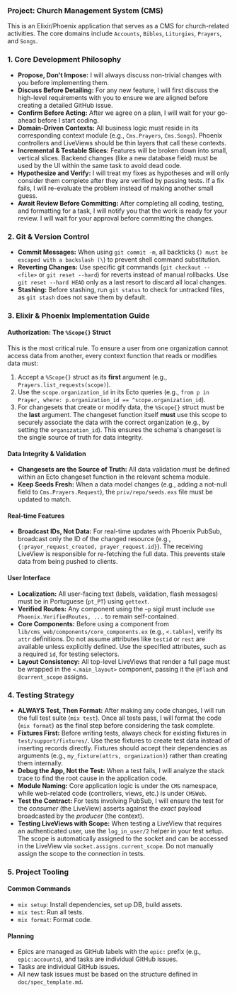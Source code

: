 ### Project: Church Management System (CMS)

This is an Elixir/Phoenix application that serves as a CMS for church-related activities. The core domains include `Accounts`, `Bibles`, `Liturgies`, `Prayers`, and `Songs`.

### 1. Core Development Philosophy

- **Propose, Don't Impose:** I will always discuss non-trivial changes with you before implementing them.
- **Discuss Before Detailing:** For any new feature, I will first discuss the high-level requirements with you to ensure we are aligned before creating a detailed GitHub issue.
- **Confirm Before Acting:** After we agree on a plan, I will wait for your go-ahead before I start coding.
- **Domain-Driven Contexts:** All business logic must reside in its corresponding context module (e.g., `Cms.Prayers`, `Cms.Songs`). Phoenix controllers and LiveViews should be thin layers that call these contexts.
- **Incremental & Testable Slices:** Features will be broken down into small, vertical slices. Backend changes (like a new database field) must be used by the UI within the same task to avoid dead code.
- **Hypothesize and Verify:** I will treat my fixes as hypotheses and will only consider them complete after they are verified by passing tests. If a fix fails, I will re-evaluate the problem instead of making another small guess.
- **Await Review Before Committing:** After completing all coding, testing, and formatting for a task, I will notify you that the work is ready for your review. I will wait for your approval before committing the changes.

### 2. Git & Version Control

- **Commit Messages:** When using `git commit -m`, all backticks (`) must be escaped with a backslash (\`) to prevent shell command substitution.
- **Reverting Changes:** Use specific git commands (`git checkout -- <file>` or `git reset --hard`) for reverts instead of manual rollbacks. Use `git reset --hard HEAD` only as a last resort to discard all local changes.
- **Stashing:** Before stashing, run `git status` to check for untracked files, as `git stash` does not save them by default.

### 3. Elixir & Phoenix Implementation Guide

#### **Authorization: The `%Scope{}` Struct**

This is the most critical rule. To ensure a user from one organization cannot access data from another, every context function that reads or modifies data must:

1. Accept a `%Scope{}` struct as its **first** argument (e.g., `Prayers.list_requests(scope)`).
2. Use the `scope.organization_id` in its Ecto queries (e.g., `from p in Prayer, where: p.organization_id == ^scope.organization_id`).
3. For changesets that create or modify data, the `%Scope{}` struct must be the **last** argument. The changeset function itself **must** use this scope to securely associate the data with the correct organization (e.g., by setting the `organization_id`). This ensures the schema's changeset is the single source of truth for data integrity.

#### **Data Integrity & Validation**

- **Changesets are the Source of Truth:** All data validation must be defined within an Ecto changeset function in the relevant schema module.
- **Keep Seeds Fresh:** When a data model changes (e.g., adding a not-null field to `Cms.Prayers.Request`), the `priv/repo/seeds.exs` file must be updated to match.

#### **Real-time Features**

- **Broadcast IDs, Not Data:** For real-time updates with Phoenix PubSub, broadcast only the ID of the changed resource (e.g., `{:prayer_request_created, prayer_request.id}`). The receiving LiveView is responsible for re-fetching the full data. This prevents stale data from being pushed to clients.

#### **User Interface**

- **Localization:** All user-facing text (labels, validation, flash messages) must be in Portuguese (`pt_PT`) using `gettext`.
- **Verified Routes:** Any component using the `~p` sigil must include `use Phoenix.VerifiedRoutes, ...` to remain self-contained.
- **Core Components:** Before using a component from `lib/cms_web/components/core_components.ex` (e.g., `<.table>`), verify its `attr` definitions. Do not assume attributes like `testid` or `rest` are available unless explicitly defined. Use the specified attributes, such as a required `id`, for testing selectors.
- **Layout Consistency:** All top-level LiveViews that render a full page must be wrapped in the `<.main_layout>` component, passing it the `@flash` and `@current_scope` assigns.

### 4. Testing Strategy

- **ALWAYS Test, Then Format:** After making any code changes, I will run the full test suite (`mix test`). Once all tests pass, I will format the code (`mix format`) as the final step before considering the task complete.
- **Fixtures First:** Before writing tests, always check for existing fixtures in `test/support/fixtures/`. Use these fixtures to create test data instead of inserting records directly. Fixtures should accept their dependencies as arguments (e.g., `my_fixture(attrs, organization)`) rather than creating them internally.
- **Debug the App, Not the Test:** When a test fails, I will analyze the stack trace to find the root cause in the application code.
- **Module Naming:** Core application logic is under the `CMS` namespace, while web-related code (controllers, views, etc.) is under `CMSWeb`.
- **Test the Contract:** For tests involving PubSub, I will ensure the test for the *consumer* (the LiveView) asserts against the *exact* payload broadcasted by the *producer* (the context).
- **Testing LiveViews with Scope:** When testing a LiveView that requires an authenticated user, use the `log_in_user/2` helper in your test setup. The scope is automatically assigned to the socket and can be accessed in the LiveView via `socket.assigns.current_scope`. Do not manually assign the scope to the connection in tests.

### 5. Project Tooling

#### Common Commands

- `mix setup`: Install dependencies, set up DB, build assets.
- `mix test`: Run all tests.
- `mix format`: Format code.

#### Planning

- Epics are managed as GitHub labels with the `epic:` prefix (e.g., `epic:accounts`), and tasks are individual GitHub issues.
- Tasks are individual GitHub issues.
- All new task issues must be based on the structure defined in `doc/spec_template.md`.
